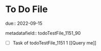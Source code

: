 # To Do File

due:: 2022-09-15

metadatafield:: todoTestFile_1151_90

- [ ] Task of todoTestFile_1151 1 [[Query me]]

